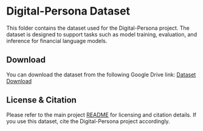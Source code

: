 # Digital-Persona Dataset

This folder contains the dataset used for the Digital-Persona project. The dataset is designed to support tasks such as model training, evaluation, and inference for financial language models.

## Download
You can download the dataset from the following Google Drive link:
[Dataset Download](https://drive.google.com/drive/folders/1KjHJuadd6VclbZd-yAIUBjlw0VWJi96S?usp=sharing)

## License & Citation
Please refer to the main project [README](../README.md) for licensing and citation details. If you use this dataset, cite the Digital-Persona project accordingly.
